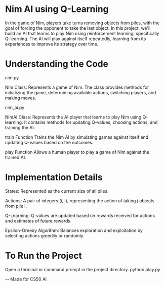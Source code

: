 # Nim AI using Q-Learning
In the game of Nim, players take turns removing objects from piles, with the goal of forcing the opponent to take the last object. In this project, we'll build an AI that learns to play Nim using reinforcement learning, specifically Q-learning. The AI will play against itself repeatedly, learning from its experiences to improve its strategy over time.

# Understanding the Code
nim.py

Nim Class: Represents a game of Nim. The class provides methods for initializing the game, determining available actions, switching players, and making moves.

nim_ai.py

NimAI Class: Represents the AI player that learns to play Nim using Q-learning. It contains methods for updating Q-values, choosing actions, and training the AI.

train Function
Trains the Nim AI by simulating games against itself and updating Q-values based on the outcomes.

play Function
Allows a human player to play a game of Nim against the trained AI.

# Implementation Details
States: Represented as the current size of all piles.

Actions: A pair of integers (i, j), representing the action of taking j objects from pile i.

Q-Learning: Q-values are updated based on rewards received for actions and estimates of future rewards.

Epsilon-Greedy Algorithm: Balances exploration and exploitation by selecting actions greedily or randomly.

# To Run the Project
Open a terminal or command prompt in the project directory.
python play.py

--
Made for CS50 AI
